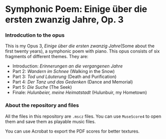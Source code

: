 # Symphonic Poem: Einige über die ersten zwanzig Jahre, Op. 3

### Introdcution to the opus

This is my Opus 3, *Einige über die ersten zwanzig Jahre*(Some about the first twenty years), a symphonic poem with piano. This opus consists of six fragments of different themes. They are:

- Introduction: *Erinnerungen an die vergangenen Jahre*
- Part 2: *Wandern im Schnee* (Walking in the Snow)
- Part 3: *Tod und Läuterung* (Death and Purification)
- Part 4: *Der Tanz und das Gedenken* (Dance and Memorial)
- Part 5: *Die Suche* (The Seek)
- Finale: *Hulunbeier, meine Heimatstadt* (Hulunbuir, my Hometown)

### About the repository and files

All the files in this repository are `.mscz` files. You can use `MuseScore4` to open them and save them as playable music files. 

You can use Acrobat to export the PDF scores for better textures.
